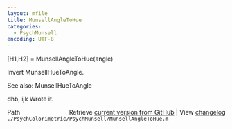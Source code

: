 ```yaml
---
layout: mfile
title: MunsellAngleToHue
categories:
  - PsychMunsell
encoding: UTF-8
---
```


[H1,H2] = MunsellAngleToHue(angle)  

Invert MunsellHueToAngle.  

See also: MunsellHueToAngle  

dhb, ijk  Wrote it.  


<div class="code_header" style="text-align:right;">
  <span style="float:left;">Path&nbsp;&nbsp;</span> <span class="counter">Retrieve <a href=
  "https://raw.github.com/Psychtoolbox-3/Psychtoolbox-3/beta/./PsychColorimetric/PsychMunsell/MunsellAngleToHue.m">current version from GitHub</a> | View <a href=
  "https://github.com/Psychtoolbox-3/Psychtoolbox-3/commits/beta/./PsychColorimetric/PsychMunsell/MunsellAngleToHue.m">changelog</a></span>
</div>
<div class="code">
  <code>./PsychColorimetric/PsychMunsell/MunsellAngleToHue.m</code>
</div>

